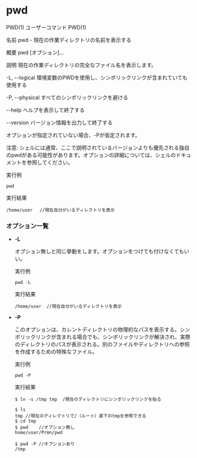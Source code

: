 [](ファイル名はコマンド名.md)
# pwd
PWD(1) ユーザーコマンド PWD(1)

名前
pwd - 現在の作業ディレクトリの名前を表示する

概要
pwd [オプション]...

説明
現在の作業ディレクトリの完全なファイル名を表示します。

-L, --logical
          環境変数のPWDを使用し、シンボリックリンクが含まれていても使用する

-P, --physical
          すべてのシンボリックリンクを避ける

--help ヘルプを表示して終了する

 --version
          バージョン情報を出力して終了する

オプションが指定されていない場合、-Pが仮定されます。

注意: シェルには通常、ここで説明されているバージョンよりも優先される独自のpwdがある可能性があります。オプションの詳細については、シェルのドキュメントを参照してください。



  実行例 [](変更しない)
  
  ```
  pwd
  ```


  実行結果　[](変更しない)


  ```
  /home/user 　//現在自分がいるディレクトリを表示
  ```

### オプション一覧


- **-L**
  
  オプション無しと同じ挙動をします。オプションをつけても付けなくてもいい。

  実行例 [](変更しない)
  
  ```
  pwd -L
  ```


  実行結果　[](変更しない)


  ```
  /home/user  //現在自分がいるディレクトリを表示
  ```
- **-P** 


  このオプションは、カレントディレクトリの物理的なパスを表示する。シンボリックリンクが含まれる場合でも、シンボリックリンクが解決され、実際のディレクトリのパスが表示される。別のファイルやディレクトリへの参照を作成するための特殊なファイル。
  <br>
  
  実行例　[](変更しない)
  
  ```
  pwd -P
  ```


  実行結果　[](変更しない)


  ```
  $ ln -s /tmp tmp  /現在のディレクトリにシンボリックリンクを貼る

  $ ls
  tmp //現在のディレクトリで/（ルート）直下のtmpを参照できる
  $ cd tmp
  $ pwd    //オプション無し
  home/user/Prmn/pwd

  $ pwd -P //オプションあり
  /tmp
  ```

